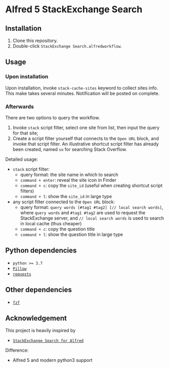 # Alfred 5 StackExchange Search

## Installation

1. Clone this repository.
2. Double-click `StackExchange Search.alfredworkflow`.

## Usage

### Upon installation

Upon installation, invoke `stack-cache-sites` keyword to collect sites info.
This make takes several minutes.
Notification will be posted on complete.

### Afterwards

There are two options to query the workflow.

1. Invoke `stack` script filter, select one site from list, then input the query for that site;
2. Create a script filter yourself that connects to the `Open URL` block, and invoke that script filter.
   An illustrative shortcut script filter has already been created, named `so` for searching Stack Overflow.

Detailed usage:

- `stack` script filter:
    - query format: the site name in which to search
    - `command + enter`: reveal the site icon in Finder
    - `command + c`: copy the `site_id` (useful when creating shortcut script filters)
    - `command + l`: show the `site_id` in large type
- any script filter connected to the `Open URL` block:
    - query format: `query words [#tag1 #tag2] [// local search words]`, where `query words` and `#tag1 #tag2` are used to request the StackExchange server, and `// local search words` is used to search in local cache (thus cheaper)
    - `command + c`: copy the question title
    - `command + l`: show the question title in large type

## Python dependencies

- `python >= 3.7`
- [`Pillow`](https://pillow.readthedocs.io/en/stable/)
- [`requests`](https://requests.readthedocs.io/en/latest/)

## Other dependencies

- [`fzf`](https://github.com/junegunn/fzf)

## Acknowledgement

This project is heavily inspired by

- [`StackExchange Search for Alfred`](https://github.com/deanishe/alfred-stackexchange)

Difference:

- Alfred 5 and modern python3 support
